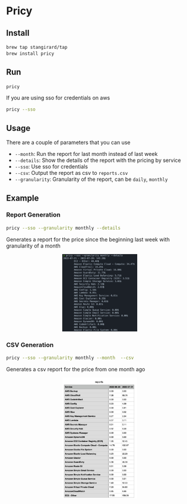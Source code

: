 # Pricy


## Install

```bash
brew tap stangirard/tap
brew install pricy
```

## Run

```bash
pricy
```

If you are using sso for credentials on aws

```bash
pricy --sso
```

## Usage

There are a couple of parameters that you can use
- `--month`: Run the report for last month instead of last week
- `--details`: Show the details of the report with the pricing by service
- `--sso`: Use sso for credentials
- `--csv`: Output the report as csv to `reports.csv`
- `--granularity`: Granularity of the report, can be `daily`,  `monthly`

## Example

### Report Generation

```bash
pricy --sso --granularity monthly --details
```

Generates a report for the price since the beginning last week with granularity of a month

<p align="center">
<img src="docs/aws-reports-granularity-month-details.png" alt="aws-reports-granularity-month-details" width="40%">
<p align="center">

### CSV Generation

```bash
pricy --sso --granularity monthly --month  --csv
```

Generates a csv report for the price  from one month ago

<p align="center">
<img src="docs/csv-aws-reports-granularity-month-details.png" alt="csv-aws-reports-granularity-month-details" width="40%">
<p align="center">